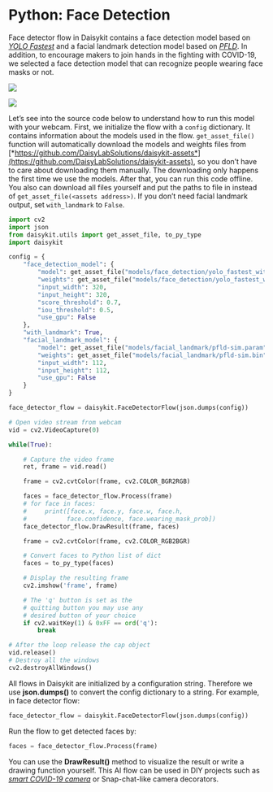 # Python: Face Detection


Face detector flow in Daisykit contains a face detection model based on
[*YOLO Fastest*](https://github.com/dog-qiuqiu/Yolo-Fastest) and a
facial landmark detection model based on
[*PFLD*](https://github.com/polarisZhao/PFLD-pytorch). In addition, to
encourage makers to join hands in the fighting with COVID-19, we
selected a face detection model that can recognize people wearing face
masks or not.

![](/images/python/image5.png)

![](/images/python/image14.gif)

Let’s see into the source code below to understand how to run this model
with your webcam. First, we initialize the flow with a `config`
dictionary. It contains information about the models used in the flow.
`get_asset_file()` function will automatically download the models
and weights files from
[*https://github.com/DaisyLabSolutions/daisykit-assets*](https://github.com/DaisyLabSolutions/daisykit-assets),
so you don’t have to care about downloading them manually. The
downloading only happens the first time we use the models. After that,
you can run this code offline. You also can download all files yourself
and put the paths to file in instead of `get_asset_file(<assets address>)`. If you don’t need facial landmark output, set
`with_landmark` to `False`.

```py
import cv2
import json
from daisykit.utils import get_asset_file, to_py_type
import daisykit

config = {
    "face_detection_model": {
        "model": get_asset_file("models/face_detection/yolo_fastest_with_mask/yolo-fastest-opt.param"),
        "weights": get_asset_file("models/face_detection/yolo_fastest_with_mask/yolo-fastest-opt.bin"),
        "input_width": 320,
        "input_height": 320,
        "score_threshold": 0.7,
        "iou_threshold": 0.5,
        "use_gpu": False
    },
    "with_landmark": True,
    "facial_landmark_model": {
        "model": get_asset_file("models/facial_landmark/pfld-sim.param"),
        "weights": get_asset_file("models/facial_landmark/pfld-sim.bin"),
        "input_width": 112,
        "input_height": 112,
        "use_gpu": False
    }
}

face_detector_flow = daisykit.FaceDetectorFlow(json.dumps(config))

# Open video stream from webcam
vid = cv2.VideoCapture(0)

while(True):

    # Capture the video frame
    ret, frame = vid.read()

    frame = cv2.cvtColor(frame, cv2.COLOR_BGR2RGB)

    faces = face_detector_flow.Process(frame)
    # for face in faces:
    #     print([face.x, face.y, face.w, face.h,
    #           face.confidence, face.wearing_mask_prob])
    face_detector_flow.DrawResult(frame, faces)

    frame = cv2.cvtColor(frame, cv2.COLOR_RGB2BGR)

    # Convert faces to Python list of dict
    faces = to_py_type(faces)

    # Display the resulting frame
    cv2.imshow('frame', frame)

    # The 'q' button is set as the
    # quitting button you may use any
    # desired button of your choice
    if cv2.waitKey(1) & 0xFF == ord('q'):
        break

# After the loop release the cap object
vid.release()
# Destroy all the windows
cv2.destroyAllWindows()
```

All flows in Daisykit are initialized by a configuration string.
Therefore we use **json.dumps()** to convert the config dictionary to a
string. For example, in face detector flow:

```py
face_detector_flow = daisykit.FaceDetectorFlow(json.dumps(config))
```

Run the flow to get detected faces by:

```py
faces = face_detector_flow.Process(frame)
```

You can use the **DrawResult()** method to visualize the result or write
a drawing function yourself. This AI flow can be used in DIY projects
such as [*smart COVID-19
camera*](https://github.com/vietanhdev/smart-face-mask-cam) or
Snap-chat-like camera decorators.
